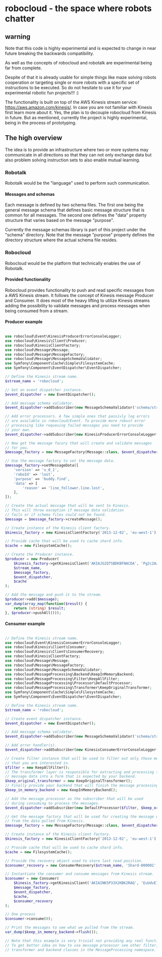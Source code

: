 # robocloud - the space where robots chatter

## warning
Note that this code is highly experimental and is expected to change
in near future breaking the backwards compatibility.

As well as the concepts of robocloud and robotalk are experimental
being far from complete.

Despite of that it is already usable for simple things like maze 
solving robots cooperation or targeting single or more robots with
a specific set of instructions to be executed. So do not hesitate 
to use it for your experimental robotic fun projects!!! :)

The functionality is built on top of the AWS Kinesis stream service: 
https://aws.amazon.com/kinesis/. In case you are not familiar with Kinesis
first learn more about it. Yes, the plan is to decouple robocloud from
Kinesis in future. But as mentioned, currently the project is highly
experimental, being in the process of prototyping. 

## The high overview
The idea is to provide an infrastructure where two or more systems may
communicate in all directions so that they can not only exchange
data but also problem solving instruction sets to also enable mutual 
learning.

### Robotalk
Robotalk would be the "language" used to perform such communication.

#### Messages and schemas
Each message is defined by two schema files. The first one being the 
general message schema that defines basic message structure that is
common for all messages. The second one defines the "data" property
structure that varies based on the message "purpose".

Currently the message schemas library is part of this project under
the "schema" directory. Note that the message "purpose" property 
defines the directory structure where the actual schema file resides.


### Robocloud
Robocloud would be the platform that technically enables the use of
Robotalk.

#### Provided functionality
Robocloud provides functionality to push and read specific messages
from a AWS Kinesis stream. It follows the concept of Kinesis message 
Producer and Consumer. It does most of the heavy lifting to utilize 
Kinesis streams adding the possibility to validate messages and 
process messages when being consumed from a stream.

#### Producer example

```php

use robocloud\Event\KinesisProducerErrorConsoleLogger;
use robocloud\Kinesis\Client\Producer;
use robocloud\KinesisClientFactory;
use robocloud\Message\Message;
use robocloud\Message\MessageFactory;
use robocloud\Message\MessageSchemaValidator;
use Symfony\Component\Cache\Simple\FilesystemCache;
use Symfony\Component\EventDispatcher\EventDispatcher;

// Define the Kinesis stream name.
$stream_name = 'robocloud';

// Get an event dispatcher instance.
$event_dispatcher = new EventDispatcher();

// Add message schema validator.
$event_dispatcher->addSubscriber(new MessageSchemaValidator('schema/stream/robocloud/message'));

// Add error processors. A few simple ones that passivly log errors
// are available in robocloud/Event. To provide more robust error
// processing like requeuing failed messages you need to provide
// your own.
$event_dispatcher->addSubscriber(new KinesisProducerErrorConsoleLogger());

// Now get the message facory that will create and validate messages
// for you.
$message_factory = new MessageFactory(Message::class, $event_dispatcher);

// Use the message factory to set the message data.
$message_factory->setMessageData([
    'version' => 'v_0_1',
    'roboId' => 'lost',
    'purpose' => 'buddy.find',
    'data' => [
        'reason' => 'line_follower.line.lost',
    ],
]);

// Create the actual message that will be sent to Kinesis.
// This will throw exception if message data validation
// fails or if schema files could not be found.
$message = $message_factory->createMessage();

// Create instance of the Kinesis client factory.
$kinesis_factory = new KinesisClientFactory('2013-12-02', 'eu-west-1');

// Provide cache that will be used to cache shard info.
$cache = new FilesystemCache();

// Create the Producer instance.
$producer = new Producer(
    $kinesis_factory->getKinesisClient('AKIAJG2QTSBDKBFNACDA', 'Pg2c2AzMfY/5koj6b0IO3GgOvgF/m5nUDayjBOh/'),
    $stream_name,
    $message_factory,
    $event_dispatcher,
    $cache
);

// Add the message and push it to the stream.
$producer->add($message);
var_dump(array_map(function($result) {
    return (string) $result;
}, $producer->pushAll()));

```

#### Consumer example

```php

// Define the Kinesis stream name.
use robocloud\Event\KinesisConsumerErrorConsoleLogger;
use robocloud\Kinesis\Client\Consumer;
use robocloud\Kinesis\Client\ConsumerRecovery;
use robocloud\KinesisClientFactory;
use robocloud\Message\Message;
use robocloud\Message\MessageFactory;
use robocloud\Message\MessageSchemaValidator;
use robocloud\MessageProcessing\Backend\KeepInMemoryBackend;
use robocloud\MessageProcessing\Filter\KeepAllFilter;
use robocloud\MessageProcessing\Processor\DefaultProcessor;
use robocloud\MessageProcessing\Transformer\KeepOriginalTransformer;
use Symfony\Component\Cache\Simple\FilesystemCache;
use Symfony\Component\EventDispatcher\EventDispatcher;

// Define the Kinesis stream name.
$stream_name = 'robocloud';

// Create event dispatcher instance.
$event_dispatcher = new EventDispatcher();

// Add message schema validator.
$event_dispatcher->addSubscriber(new MessageSchemaValidator('schema/stream/robocloud/message'));

// Add error handler(s).
$event_dispatcher->addSubscriber(new KinesisConsumerErrorConsoleLogger());

// Create filter instance that will be used to filter out only those messages
// that you are interested in.
$filter = new KeepAllFilter();
// The transformer layer is responsible for extracting and processing the
// message data into a form that is expected by your backend.
$keep_original_transformer = new KeepOriginalTransformer();
// Finally provide your backend that will finish the message processing.
$keep_in_memory_backend = new KeepInMemoryBackend();

// Add the message processor as the subscriber that will be used
// during consuming to process the messages.
$event_dispatcher->addSubscriber(new DefaultProcessor($filter, $keep_original_transformer, $keep_in_memory_backend));

// Get the message factory that will be used for creating the message objects
// from the data pulled from Kinesis.
$message_factory = new MessageFactory(Message::class, $event_dispatcher);

// Create instance of the Kinesis client factory.
$kinesis_factory = new KinesisClientFactory('2013-12-02', 'eu-west-1');

// Provide cache that will be used to cache shard info.
$cache = new FilesystemCache();

// Provide the recovery object used to store last read position.
$consumer_recovery = new ConsumerRecovery($stream_name, 'Shard-000001', '/tmp/consumer_recovery.rec');

// Instantiate the consumer and consume messages from Kinesis stream.
$consumer = new Consumer(
    $kinesis_factory->getKinesisClient('AKIAINK5P33X2KBK2RAQ', 'EuUdvE7WW0SKaEpGWMWHvN5M+gIjGaoLAVTYzzhV'),
    $message_factory,
    $event_dispatcher,
    $cache,
    $consumer_recovery
);

// One process
$consumer->consume(0);

// Print the messages to see what we pulled from the stream.
var_dump($keep_in_memory_backend->flush());

// Note that this example is very trivial not providing any real functionality.
// To get better idea on how to use message processor see other filter,
// transformer and backend classes in the MessageProcessing namespace.

```
